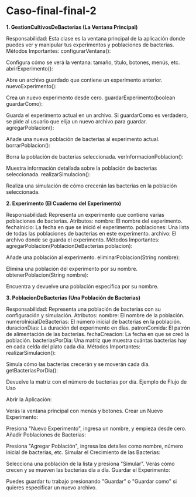 # Caso-final-final-2






**1. GestionCultivosDeBacterias (La Ventana Principal)**

Responsabilidad: Esta clase es la ventana principal de la aplicación donde puedes ver y manipular tus experimentos y poblaciones de bacterias.
Métodos Importantes:
configurarVentana():

Configura cómo se verá la ventana: tamaño, título, botones, menús, etc.
abrirExperimento():

Abre un archivo guardado que contiene un experimento anterior.
nuevoExperimento():

Crea un nuevo experimento desde cero.
guardarExperimento(boolean guardarComo):

Guarda el experimento actual en un archivo. Si guardarComo es verdadero, se pide al usuario que elija un nuevo archivo para guardar.
agregarPoblacion():

Añade una nueva población de bacterias al experimento actual.
borrarPoblacion():

Borra la población de bacterias seleccionada.
verInformacionPoblacion():

Muestra información detallada sobre la población de bacterias seleccionada.
realizarSimulacion():

Realiza una simulación de cómo crecerán las bacterias en la población seleccionada.


**2. Experimento (El Cuaderno del Experimento)**

Responsabilidad: Representa un experimento que contiene varias poblaciones de bacterias.
Atributos:
nombre: El nombre del experimento.
fechaInicio: La fecha en que se inició el experimento.
poblaciones: Una lista de todas las poblaciones de bacterias en este experimento.
archivo: El archivo donde se guarda el experimento.
Métodos Importantes:
agregarPoblacion(PoblacionDeBacterias poblacion):

Añade una población al experimento.
eliminarPoblacion(String nombre):

Elimina una población del experimento por su nombre.
obtenerPoblacion(String nombre):

Encuentra y devuelve una población específica por su nombre.


**3. PoblacionDeBacterias (Una Población de Bacterias)**

Responsabilidad: Representa una población de bacterias con su configuración y simulación.
Atributos:
nombre: El nombre de la población.
numeroInicialDeBacterias: El número inicial de bacterias en la población.
duracionDias: La duración del experimento en días.
patronComida: El patrón de alimentación de las bacterias.
fechaCreacion: La fecha en que se creó la población.
bacteriasPorDia: Una matriz que muestra cuántas bacterias hay en cada celda del plato cada día.
Métodos Importantes:
realizarSimulacion():

Simula cómo las bacterias crecerán y se moverán cada día.
getBacteriasPorDia():

Devuelve la matriz con el número de bacterias por día.
Ejemplo de Flujo de Uso

Abrir la Aplicación:

Verás la ventana principal con menús y botones.
Crear un Nuevo Experimento:

Presiona "Nuevo Experimento", ingresa un nombre, y empieza desde cero.
Añadir Poblaciones de Bacterias:

Presiona "Agregar Población", ingresa los detalles como nombre, número inicial de bacterias, etc.
Simular el Crecimiento de las Bacterias:

Selecciona una población de la lista y presiona "Simular". Verás cómo crecen y se mueven las bacterias día a día.
Guardar el Experimento:

Puedes guardar tu trabajo presionando "Guardar" o "Guardar como" si quieres especificar un nuevo archivo.
